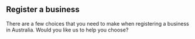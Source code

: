 ## Register a business

 There are a few choices that you need to make when registering a business in Australia. Would you like us to help you choose?
